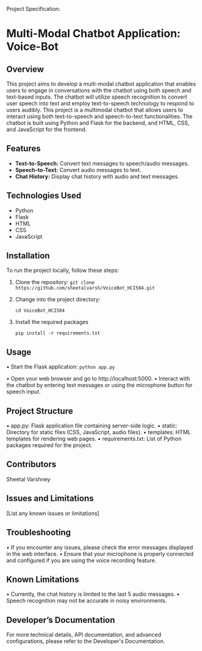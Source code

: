 
Project Specification: 
# Multi-Modal Chatbot Application: Voice-Bot

## Overview
This project aims to develop a multi-modal chatbot application that enables users to engage in conversations with the chatbot using both speech and text-based inputs. The chatbot will utilize speech recognition to convert user speech into text and employ text-to-speech technology to respond to users audibly.
This project is a multimodal chatbot that allows users to interact using both text-to-speech and speech-to-text functionalities. The chatbot is built using Python and Flask for the backend, and HTML, CSS, and JavaScript for the frontend.

## Features
- **Text-to-Speech:** Convert text messages to speech/audio messages.
- **Speech-to-Text:** Convert audio messages to text.
- **Chat History:** Display chat history with audio and text messages.

## Technologies Used
- Python
- Flask
- HTML
- CSS
- JavaScript

## Installation

To run the project locally, follow these steps:
1.	Clone the repository:
   ``` git clone https://github.com/sheetalvarsh/VoiceBot_HCI584.git ```

2.	Change into the project directory:

    ``` cd VoiceBot_HCI584 ```

3.	Install the required packages

    ``` pip install -r requirements.txt ```


##  Usage

•	Start the Flask application:
    ``` python app.py ```
    
•	Open your web browser and go to http://localhost:5000.
•	Interact with the chatbot by entering text messages or using the microphone button for speech input.

## Project Structure
•	app.py: Flask application file containing server-side logic.
•	static: Directory for static files (CSS, JavaScript, audio files).
•	templates: HTML templates for rendering web pages.
•	requirements.txt: List of Python packages required for the project.

## Contributors
Sheetal Varshney

## Issues and Limitations
[List any known issues or limitations]

## Troubleshooting
•	If you encounter any issues, please check the error messages displayed in the web interface.
•	Ensure that your microphone is properly connected and configured if you are using the voice recording feature.

## Known Limitations
•	Currently, the chat history is limited to the last 5 audio messages.
•	Speech recognition may not be accurate in noisy environments.

## Developer’s Documentation

For more technical details, API documentation, and advanced configurations, please refer to the Developer's Documentation.

